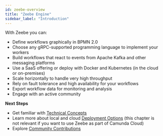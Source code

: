 ```yaml
---
id: zeebe-overview
title: "Zeebe Engine"
sidebar_label: "Introduction"
---
```


With Zeebe you can:

- Define workflows graphically in BPMN 2.0
- Choose any gRPC-supported programming language to implement your workers
- Build workflows that react to events from Apache Kafka and other messaging platforms
- Use a SaaS offering or deploy with Docker and Kubernetes (in the cloud or on-premises)
- Scale horizontally to handle very high throughput
- Rely on fault tolerance and high availability for your workflows
- Export workflow data for monitoring and analysis
- Engage with an active community

**Next Steps**

- Get familiar with [Technical Concepts](technical-concepts/index.md)
- Learn more about local and cloud [Deployment Options](deployment-guide/index.md) (this chapter is not relevant if you want to use Zeebe as part of Camunda Cloud)
- Explore [Community Contributions](open-source/community-contributions.md)
